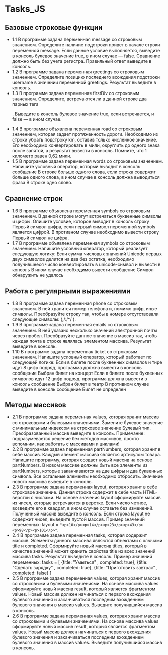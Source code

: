 # Tasks_JS
## Базовые строковые функции
- 1.1 В программе задана переменная message со строковым значением. Определите наличие подстроки привет в начале строки переменной message. Если данное условие выполняется, выведите в консоль булевое значение true, в ином случае — false. Сравнение должно быть без учета регистра. Правильный ответ выведите в консоль.
- 1.2 В программе задана переменная greetings со строковым значением. Определите позицию последнего вхождения подстроки username в значении переменной greetings. Результат выведите в консоль.
- 1.3 В программе задана переменная firstDiv со строковым значением. Определите, встречаются ли в данной строке два парных тега <p>. Выведите в консоль булевое значение true, если встречается, и false — в ином случае.
- 1.4 В программе объявлена переменная road со строковым значением, которая задает протяженность дороги. Необходимо из строки убрать подстроку km, оставив только численное значение. Его необходимо конвертировать в мили, округлить до одного знака после запятой, а результат вывести в консоль. Помните, что 1 километр равен 0,62 мили.
- 1.5 В программе задана переменная words со строковым значением. Напишите условный оператор, который выводит в консоль сообщение В строке больше одного слова, если строка содержит больше одного слова, в ином случае в консоль должна выводиться фраза В строке одно слово.
## Сравнение строк
- 1.6 В программе объявлена переменная symbols со строковым значением. В данной строке могут встречаться буквенные символы и цифры. Опишите условие, которое выводит в консоль строку Первый символ цифра, если первый символ переменной symbols является цифрой. В противном случае необходимо вывести строку Первый символ не цифра.
- 1.7 В программе объявлена переменная symbols со строковым значением. Напишите условный оператор, который реализует следующую логику:
Если сумма числовых значений Unicode первых двух символов делится на два без остатка, необходимо получившееся число конвертировать в unicode-символ и вывести в консоль
В ином случае необходимо вывести сообщение Символ обнаружить не удалось
## Работа с регулярными выражениями
- 1.8 В программе задана переменная phone со строковым значением. В ней хранится номер телефона и, помимо цифр, иные символы. Преобразуйте строку так, чтобы в номере отсутствовали следующие символы: (,/:/*/ ).
- 1.9 В программе задана переменная emails со строковым значением. В ней указано несколько значений электронной почты через пробел. Преобразуйте данное значение в массив так, чтобы каждая почта в строке являлась элементом массива. Результат выведите в консоль.
- 1.10 В программе задана переменная ticket со строковым значением. Напишите условный оператор, который работает по следующей логике:
Если в билете после буквенных символов и тире идут 8 цифр подряд, программа должна вывести в консоль сообщение Выбран билет на концерт
Если в билете после буквенных символов идут 12 цифр подряд, программа должна вывести в консоль сообщение Выбран билет в театр
В противном случае выведите в консоль сообщение Билет не определен
## Методы массивов
- 2.1 В программе задана переменная values, которая хранит массив со строковыми и булевыми значениями. Замените булевое значение с минимальным индексом на строковое значение Булевый тип. Преобразованный массив выведите в консоль. Примечание: подразумевается решение без методов массивов, просто вспомним, как работать с массивами и циклами!
- 2.2 В программе задана переменная partNumbers, которая хранит в себе массив. Каждый элемент массива является артикулом товара. Напишите программу, которая создаст новый массив на основе partNumbers. В новом массиве должны быть все элементы из partNumbers, которые заканчиваются на две цифры и два буквенных символа. Все остальные элементы необходимо отбросить. Значение нового массива выведите в консоль.
- 2.3  В программе задана переменная layout, которая хранит в себе строковое значение. Данная строка содержит в себе часть HTML-верстки с числами. На основе значения layout сформируйте массив из чисел, которые встречаются в верстке. Если число четное, возведите его в квадрат, в ином случае оставьте без изменений. Полученный массив выведите в консоль. Если строка layout не содержит чисел, выведите пустой массив.
Пример значений переменных:
layout = `"<p>10</p><p>14</p><p>23</p><p>43</p><p>98</p><p>101</p>"`.
- 2.4 В программе задана переменная tasks, которая содержит массив. Элементы данного массива являются объектами с ключами title и completed. Сформируйте новый массив titles, который в качестве значений может хранить свойства title из всех значений массива tasks. Результат выведите в консоль.
Пример значений переменных:
tasks = [
    {title: "Умыться" , completed: true},
    {title: "Сделать зарядку" , completed: true},
    {title: "Приготовить завтрак" , completed: false}
]
- 2.5 В программе задана переменная values, которая хранит массив со строковыми и булевыми значениями. На основе массива values сформируйте новый массив result, который является фрагментом values. Новый массив должен начинаться с первого вхождения булевого значения и заканчиваться последним вхождением булевого значения в массив values. Выведите получившийся массив в консоль.
- 2.6 В программе задана переменная values, которая хранит массив со строковыми и булевыми значениями. На основе массива values сформируйте новый массив result, который является фрагментом values. Новый массив должен начинаться с первого вхождения булевого значения и заканчиваться последним вхождением булевого значения в массив values. Выведите получившийся массив в консоль.
